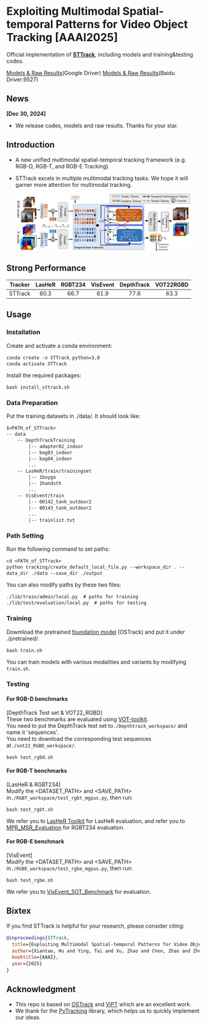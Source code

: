 # Exploiting Multimodal Spatial-temporal Patterns for Video Object Tracking [AAAI2025]
Official implementation of [**STTrack**](https://arxiv.org/abs/2412.15691), including models and training&testing codes.

[Models & Raw Results](https://drive.google.com/drive/folders/1k7_S0AAyMFSBAem87AJhLjg8Sq1v5VgN?usp=drive_link)(Google Driver) [Models & Raw Results](https://pan.baidu.com/s/1TR4qnWtXS140pddngcn_-w 
)(Baidu Driver:9527)


## News
**[Dec 30, 2024]**
- We release codes, models and raw results. Thanks for your star.


## Introduction
- A new unified multimodal spatial-temporal tracking framework (e.g. RGB-D, RGB-T, and RGB-E Tracking).

- STTrack excels in multiple multimodal tracking tasks. We hope it will garner more attention for multimodal tracking.


<center><img width="90%" alt="" src="assets/structure.png"/></center>

 <!-- Results -->


<!-- <<<<<<< HEAD
<!-- ### On RGB-T tracking benchmarks
=======
### On RGB-T tracking benchmarks
>>>>>>> e04a44192a1d1e1e30a4a9a9c234b8adc5bddf8a
<div style="text-align:center;">
  <img width="50%" alt="" src="assets/results_rgbt.png"/> -->
## Strong Performance
| Tracker | LasHeR | RGBT234 | VisEvent | DepthTrack | VOT22RGBD|
|:-----------:|:------------:|:-----------:|:-----------------:|:-----------:|:-----------:|
| STTrack | 60.3 | 66.7 | 61.9 |  77.6 | 63.3 | 


<!-- =======
</div>
>>>>>>> e04a44192a1d1e1e30a4a9a9c234b8adc5bddf8a -->

## Usage
### Installation
Create and activate a conda environment:
```
conda create -n STTrack python=3.8
conda activate STTrack
```
Install the required packages:
```
bash install_sttrack.sh
```

### Data Preparation
Put the training datasets in ./data/. It should look like:
```
$<PATH_of_STTrack>
-- data
    -- DepthTrackTraining
        |-- adapter02_indoor
        |-- bag03_indoor
        |-- bag04_indoor
        ...
    -- LasHeR/train/trainingset
        |-- 1boygo
        |-- 1handsth
        ...
    -- VisEvent/train
        |-- 00142_tank_outdoor2
        |-- 00143_tank_outdoor2
        ...
        |-- trainlist.txt
```

### Path Setting
Run the following command to set paths:
```
cd <PATH_of_STTrack>
python tracking/create_default_local_file.py --workspace_dir . --data_dir ./data --save_dir ./output
```
You can also modify paths by these two files:
```
./lib/train/admin/local.py  # paths for training
./lib/test/evaluation/local.py  # paths for testing
```

### Training
Dowmload the pretrained [foundation model](https://drive.google.com/drive/folders/1ttafo0O5S9DXK2PX0YqPvPrQ-HWJjhSy?usp=sharing) (OSTrack) 
and put it under ./pretrained/.
```
bash train.sh
```
You can train models with various modalities and variants by modifying ```train.sh```.

### Testing
#### For RGB-D benchmarks
[DepthTrack Test set & VOT22_RGBD]\
These two benchmarks are evaluated using [VOT-toolkit](https://github.com/votchallenge/toolkit). \
You need to put the DepthTrack test set to```./Depthtrack_workspace/``` and name it 'sequences'.\
You need to download the corresponding test sequences at```./vot22_RGBD_workspace/```.

```
bash test_rgbd.sh
```

#### For RGB-T benchmarks
[LasHeR & RGBT234] \
Modify the <DATASET_PATH> and <SAVE_PATH> in```./RGBT_workspace/test_rgbt_mgpus.py```, then run:
```
bash test_rgbt.sh
```
We refer you to [LasHeR Toolkit](https://github.com/BUGPLEASEOUT/LasHeR) for LasHeR evaluation, 
and refer you to [MPR_MSR_Evaluation](https://sites.google.com/view/ahutracking001/) for RGBT234 evaluation.


#### For RGB-E benchmark
[VisEvent]\
Modify the <DATASET_PATH> and <SAVE_PATH> in```./RGBE_workspace/test_rgbe_mgpus.py```, then run:
```
bash test_rgbe.sh
```
We refer you to [VisEvent_SOT_Benchmark](https://github.com/wangxiao5791509/VisEvent_SOT_Benchmark) for evaluation.


## Bixtex
If you find STTrack is helpful for your research, please consider citing:

```bibtex
@inproceedings{STTrack,
  title={Exploiting Multimodal Spatial-temporal Patterns for Video Object Tracking},
  author={Xiantao, Hu and Ying, Tai and Xu, Zhao and Chen, Zhao and Zhenyu, Zhang and Jun, Li and Bineng, Zhong and Jian, Yang},
  booktitle={AAAI},
  year={2025}
}
```

## Acknowledgment
- This repo is based on [OSTrack](https://github.com/botaoye/OSTrack) and [ViPT](https://github.com/jiawen-zhu/ViPT) which are an excellent work.
- We thank for the [PyTracking](https://github.com/visionml/pytracking) library, which helps us to quickly implement our ideas.

